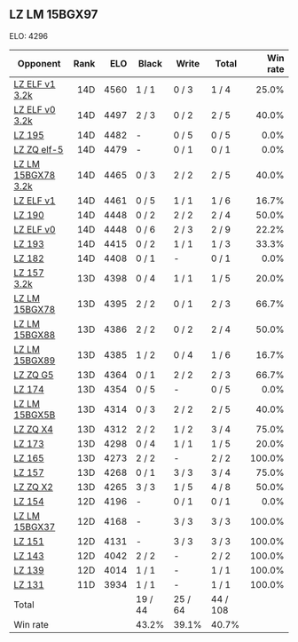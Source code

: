 ## LZ LM 15BGX97 ##

ELO: 4296

Opponent | Rank | ELO | Black | Write | Total | Win rate
---------|-----:|----:|-------|-------|-------|-------:
[LZ ELF v1 3.2k](LZ%20ELF%20v1%203.2k.md) | 14D | 4560 | 1 / 1 | 0 / 3 | 1 / 4 | 25.0%
[LZ ELF v0 3.2k](LZ%20ELF%20v0%203.2k.md) | 14D | 4497 | 2 / 3 | 0 / 2 | 2 / 5 | 40.0%
[LZ 195](LZ%20195.md) | 14D | 4482 | - | 0 / 5 | 0 / 5 | 0.0%
[LZ ZQ elf-5](LZ%20ZQ%20elf-5.md) | 14D | 4479 | - | 0 / 1 | 0 / 1 | 0.0%
[LZ LM 15BGX78 3.2k](LZ%20LM%2015BGX78%203.2k.md) | 14D | 4465 | 0 / 3 | 2 / 2 | 2 / 5 | 40.0%
[LZ ELF v1](LZ%20ELF%20v1.md) | 14D | 4461 | 0 / 5 | 1 / 1 | 1 / 6 | 16.7%
[LZ 190](LZ%20190.md) | 14D | 4448 | 0 / 2 | 2 / 2 | 2 / 4 | 50.0%
[LZ ELF v0](LZ%20ELF%20v0.md) | 14D | 4448 | 0 / 6 | 2 / 3 | 2 / 9 | 22.2%
[LZ 193](LZ%20193.md) | 14D | 4415 | 0 / 2 | 1 / 1 | 1 / 3 | 33.3%
[LZ 182](LZ%20182.md) | 14D | 4408 | 0 / 1 | - | 0 / 1 | 0.0%
[LZ 157 3.2k](LZ%20157%203.2k.md) | 13D | 4398 | 0 / 4 | 1 / 1 | 1 / 5 | 20.0%
[LZ LM 15BGX78](LZ%20LM%2015BGX78.md) | 13D | 4395 | 2 / 2 | 0 / 1 | 2 / 3 | 66.7%
[LZ LM 15BGX88](LZ%20LM%2015BGX88.md) | 13D | 4386 | 2 / 2 | 0 / 2 | 2 / 4 | 50.0%
[LZ LM 15BGX89](LZ%20LM%2015BGX89.md) | 13D | 4385 | 1 / 2 | 0 / 4 | 1 / 6 | 16.7%
[LZ ZQ G5](LZ%20ZQ%20G5.md) | 13D | 4364 | 0 / 1 | 2 / 2 | 2 / 3 | 66.7%
[LZ 174](LZ%20174.md) | 13D | 4354 | 0 / 5 | - | 0 / 5 | 0.0%
[LZ LM 15BGX5B](LZ%20LM%2015BGX5B.md) | 13D | 4314 | 0 / 3 | 2 / 2 | 2 / 5 | 40.0%
[LZ ZQ X4](LZ%20ZQ%20X4.md) | 13D | 4312 | 2 / 2 | 1 / 2 | 3 / 4 | 75.0%
[LZ 173](LZ%20173.md) | 13D | 4298 | 0 / 4 | 1 / 1 | 1 / 5 | 20.0%
[LZ 165](LZ%20165.md) | 13D | 4273 | 2 / 2 | - | 2 / 2 | 100.0%
[LZ 157](LZ%20157.md) | 13D | 4268 | 0 / 1 | 3 / 3 | 3 / 4 | 75.0%
[LZ ZQ X2](LZ%20ZQ%20X2.md) | 13D | 4265 | 3 / 3 | 1 / 5 | 4 / 8 | 50.0%
[LZ 154](LZ%20154.md) | 12D | 4196 | - | 0 / 1 | 0 / 1 | 0.0%
[LZ LM 15BGX37](LZ%20LM%2015BGX37.md) | 12D | 4168 | - | 3 / 3 | 3 / 3 | 100.0%
[LZ 151](LZ%20151.md) | 12D | 4131 | - | 3 / 3 | 3 / 3 | 100.0%
[LZ 143](LZ%20143.md) | 12D | 4042 | 2 / 2 | - | 2 / 2 | 100.0%
[LZ 139](LZ%20139.md) | 12D | 4014 | 1 / 1 | - | 1 / 1 | 100.0%
[LZ 131](LZ%20131.md) | 11D | 3934 | 1 / 1 | - | 1 / 1 | 100.0%
Total | | | 19 / 44 | 25 / 64 | 44 / 108 | 
Win rate| | | 43.2% | 39.1% | 40.7% | 
